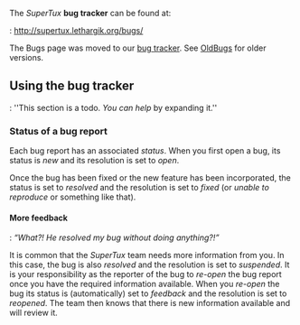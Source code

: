The *SuperTux* **bug tracker** can be found at:

:   <http://supertux.lethargik.org/bugs/>

The Bugs page was moved to our [bug
tracker](http://supertux.lethargik.org/bugs). See
[OldBugs](OldBugs "wikilink") for older versions.

Using the bug tracker
---------------------

:   ''This section is a todo. *You can help* by expanding it.''

### Status of a bug report

Each bug report has an associated *status*. When you first open a bug,
its status is *new* and its resolution is set to *open*.

Once the bug has been fixed or the new feature has been incorporated,
the status is set to *resolved* and the resolution is set to *fixed* (or
*unable to reproduce* or something like that).

#### More feedback

:   *“What?! He resolved my bug without doing anything?!”*

It is common that the *SuperTux* team needs more information from you.
In this case, the bug is also *resolved* and the resolution is set to
*suspended*. It is your responsibility as the reporter of the bug to
*re-open* the bug report once you have the required information
available. When you *re-open* the bug its status is (automatically) set
to *feedback* and the resolution is set to *reopened*. The team then
knows that there is new information available and will review it.
